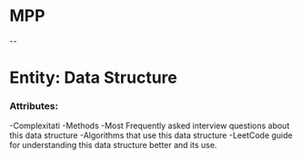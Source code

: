 # MPP
--
# Entity: Data Structure
### **Attributes**:
-Complexitati
-Methods
-Most Frequently asked interview questions about this data structure
-Algorithms that use this data structure
-LeetCode guide for understanding this data structure better and its use.

